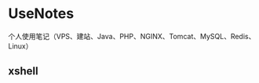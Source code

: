 # UseNotes
个人使用笔记（VPS、建站、Java、PHP、NGINX、Tomcat、MySQL、Redis、Linux）
## xshell
[](https://github.com/claer-ding/UseNotes/blob/master/xshell.md)
